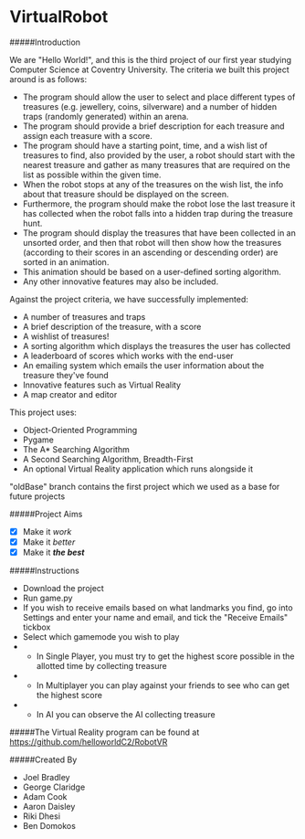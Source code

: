 VirtualRobot
============
#####Introduction

We are "Hello World!", and this is the third project of our first year studying Computer Science at Coventry University.
The criteria we built this project around is as follows:
- The program should allow the user to select and place different types of treasures (e.g. jewellery, coins, silverware) and a number of hidden traps (randomly generated) within an arena. 
- The program should provide a brief description for each treasure and assign each treasure with a score. 
- The program should have a starting point, time, and a wish list of treasures to find, also provided by the user, a robot should start with the nearest treasure and gather as many treasures that are required on the list as possible within the given time.
- When the robot stops at any of the treasures on the wish list, the info about that treasure should be displayed on the screen.
- Furthermore, the program should make the robot lose the last treasure it has collected when the robot falls into a hidden trap during the treasure hunt.
- The program should display the treasures that have been collected in an unsorted order, and then that robot will then show how the treasures (according to their scores in an ascending or descending order) are sorted in an animation.
- This animation should be based on a user-defined sorting algorithm.
- Any other innovative features may also be included.

Against the project criteria, we have successfully implemented:
- A number of treasures and traps
- A brief description of the treasure, with a score
- A wishlist of treasures!
- A sorting algorithm which displays the treasures the user has collected
- A leaderboard of scores which works with the end-user
- An emailing system which emails the user information about the treasure they've found
- Innovative features such as Virtual Reality
- A map creator and editor

This project uses:
- Object-Oriented Programming
- Pygame
- The A* Searching Algorithm
- A Second Searching Algorithm, Breadth-First
- An optional Virtual Reality application which runs alongside it

"oldBase" branch contains the first project which we used as a base for future projects

#####Project Aims
- [x] Make it *work*
- [x] Make it *better*
- [x] Make it ***the best***

#####Instructions
- Download the project
- Run game.py
- If you wish to receive emails based on what landmarks you find, go into Settings and enter your name and email, and tick the "Receive Emails" tickbox
- Select which gamemode you wish to play
- - In Single Player, you must try to get the highest score possible in the allotted time by collecting treasure
- - In Multiplayer you can play against your friends to see who can get the highest score
- - In AI you can observe the AI collecting treasure

#####The Virtual Reality program can be found at https://github.com/helloworldC2/RobotVR

#####Created By
* Joel Bradley
* George Claridge
* Adam Cook
* Aaron Daisley
* Riki Dhesi
* Ben Domokos


